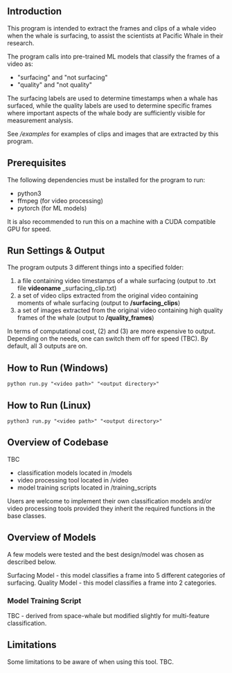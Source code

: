 ## Introduction
This program is intended to extract the frames and clips of a whale video when the whale is surfacing, to assist the scientists at Pacific Whale in their research.  

The program calls into pre-trained ML models that classify the frames of a video as:
- "surfacing" and "not surfacing"
- "quality" and "not quality"

The surfacing labels are used to determine timestamps when a whale has surfaced, while the quality labels are used to determine specific frames where important aspects of the whale body are sufficiently visible for measurement analysis. 

See */examples* for examples of clips and images that are extracted by this program. 

## Prerequisites
The following dependencies must be installed for the program to run:
- python3
- ffmpeg (for video processing)
- pytorch (for ML models)

It is also recommended to run this on a machine with a CUDA compatible GPU for speed.

## Run Settings & Output

The program outputs 3 different things into a specified folder:
1. a file containing video timestamps of a whale surfacing (output to .txt file **videoname** _surfacing_clip.txt)
2. a set of video clips extracted from the original video containing moments of whale surfacing (output to **/surfacing_clips**)
3. a set of images extracted from the original video containing high quality frames of the whale (output to **/quality_frames**)

In terms of computational cost, (2) and (3) are more expensive to output. Depending on the needs, one can switch them off for speed (TBC). By default, all 3 outputs are on. 

## How to Run (Windows)

```
python run.py "<video path>" "<output directory>"

```

## How to Run (Linux)

```
python3 run.py "<video path>" "<output directory>"

```


## Overview of Codebase

TBC

- classification models located in /models
- video processing tool located in /video
- model training scripts located in /training_scripts

Users are welcome to implement their own classification models and/or video processing tools provided they inherit the required functions in the base classes. 

## Overview of Models

A few models were tested and the best design/model was chosen as described below. 

Surfacing Model - this model classifies a frame into 5 different categories of surfacing. 
Quality Model - this model classifies a frame into 2 categories. 

### Model Training Script

TBC - derived from space-whale but modified slightly for multi-feature classification.

## Limitations

Some limitations to be aware of when using this tool. TBC.